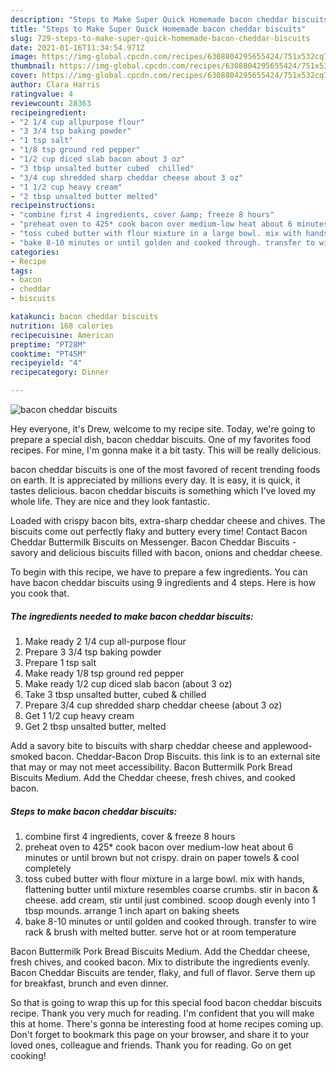 ```yaml
---
description: "Steps to Make Super Quick Homemade bacon cheddar biscuits"
title: "Steps to Make Super Quick Homemade bacon cheddar biscuits"
slug: 729-steps-to-make-super-quick-homemade-bacon-cheddar-biscuits
date: 2021-01-16T11:34:54.971Z
image: https://img-global.cpcdn.com/recipes/6308804295655424/751x532cq70/bacon-cheddar-biscuits-recipe-main-photo.jpg
thumbnail: https://img-global.cpcdn.com/recipes/6308804295655424/751x532cq70/bacon-cheddar-biscuits-recipe-main-photo.jpg
cover: https://img-global.cpcdn.com/recipes/6308804295655424/751x532cq70/bacon-cheddar-biscuits-recipe-main-photo.jpg
author: Clara Harris
ratingvalue: 4
reviewcount: 28363
recipeingredient:
- "2 1/4 cup allpurpose flour"
- "3 3/4 tsp baking powder"
- "1 tsp salt"
- "1/8 tsp ground red pepper"
- "1/2 cup diced slab bacon about 3 oz"
- "3 tbsp unsalted butter cubed  chilled"
- "3/4 cup shredded sharp cheddar cheese about 3 oz"
- "1 1/2 cup heavy cream"
- "2 tbsp unsalted butter melted"
recipeinstructions:
- "combine first 4 ingredients, cover &amp; freeze 8 hours"
- "preheat oven to 425* cook bacon over medium-low heat about 6 minutes or until brown but not crispy. drain on paper towels &amp; cool completely"
- "toss cubed butter with flour mixture in a large bowl. mix with hands, flattening butter until mixture resembles coarse crumbs. stir in bacon &amp; cheese. add cream, stir until just combined. scoop dough evenly into 1 tbsp mounds. arrange 1 inch apart on baking sheets"
- "bake 8-10 minutes or until golden and cooked through. transfer to wire rack &amp; brush with melted butter. serve hot or at room temperature"
categories:
- Recipe
tags:
- bacon
- cheddar
- biscuits

katakunci: bacon cheddar biscuits 
nutrition: 168 calories
recipecuisine: American
preptime: "PT28M"
cooktime: "PT45M"
recipeyield: "4"
recipecategory: Dinner

---
```



![bacon cheddar biscuits](https://img-global.cpcdn.com/recipes/6308804295655424/751x532cq70/bacon-cheddar-biscuits-recipe-main-photo.jpg)

Hey everyone, it's Drew, welcome to my recipe site. Today, we're going to prepare a special dish, bacon cheddar biscuits. One of my favorites food recipes. For mine, I'm gonna make it a bit tasty. This will be really delicious.

bacon cheddar biscuits is one of the most favored of recent trending foods on earth. It is appreciated by millions every day. It is easy, it is quick, it tastes delicious. bacon cheddar biscuits is something which I've loved my whole life. They are nice and they look fantastic.

Loaded with crispy bacon bits, extra-sharp cheddar cheese and chives. The biscuits come out perfectly flaky and buttery every time! Contact Bacon Cheddar Buttermilk Biscuits on Messenger. Bacon Cheddar Biscuits - savory and delicious biscuits filled with bacon, onions and cheddar cheese.


To begin with this recipe, we have to prepare a few ingredients. You can have bacon cheddar biscuits using 9 ingredients and 4 steps. Here is how you cook that.

<!--inarticleads1-->

##### The ingredients needed to make bacon cheddar biscuits:

1. Make ready 2 1/4 cup all-purpose flour
1. Prepare 3 3/4 tsp baking powder
1. Prepare 1 tsp salt
1. Make ready 1/8 tsp ground red pepper
1. Make ready 1/2 cup diced slab bacon (about 3 oz)
1. Take 3 tbsp unsalted butter, cubed &amp; chilled
1. Prepare 3/4 cup shredded sharp cheddar cheese (about 3 oz)
1. Get 1 1/2 cup heavy cream
1. Get 2 tbsp unsalted butter, melted


Add a savory bite to biscuits with sharp cheddar cheese and applewood-smoked bacon. Cheddar-Bacon Drop Biscuits. this link is to an external site that may or may not meet accessibility. Bacon Buttermilk Pork Bread Biscuits Medium. Add the Cheddar cheese, fresh chives, and cooked bacon. 

<!--inarticleads2-->

##### Steps to make bacon cheddar biscuits:

1. combine first 4 ingredients, cover &amp; freeze 8 hours
1. preheat oven to 425* cook bacon over medium-low heat about 6 minutes or until brown but not crispy. drain on paper towels &amp; cool completely
1. toss cubed butter with flour mixture in a large bowl. mix with hands, flattening butter until mixture resembles coarse crumbs. stir in bacon &amp; cheese. add cream, stir until just combined. scoop dough evenly into 1 tbsp mounds. arrange 1 inch apart on baking sheets
1. bake 8-10 minutes or until golden and cooked through. transfer to wire rack &amp; brush with melted butter. serve hot or at room temperature


Bacon Buttermilk Pork Bread Biscuits Medium. Add the Cheddar cheese, fresh chives, and cooked bacon. Mix to distribute the ingredients evenly. Bacon Cheddar Biscuits are tender, flaky, and full of flavor. Serve them up for breakfast, brunch and even dinner. 

So that is going to wrap this up for this special food bacon cheddar biscuits recipe. Thank you very much for reading. I'm confident that you will make this at home. There's gonna be interesting food at home recipes coming up. Don't forget to bookmark this page on your browser, and share it to your loved ones, colleague and friends. Thank you for reading. Go on get cooking!
